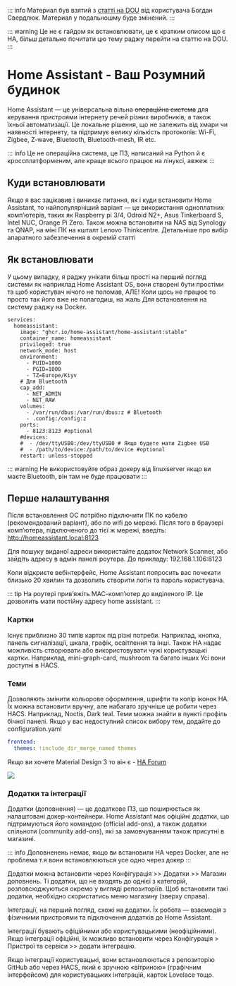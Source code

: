 <Banner
  text="Home Assistant"
  image="/pages/selfhost/ha.png"
  blur="5px"
/>

::: info
Материал був взятий з [статті на DOU](https://dou.ua/forums/topic/38947/) від користувача Богдан Свердлюк.
Материал у подальношму буде змінений.
:::

::: warning
Це не є гайдом як встановлювати, це є кратким описом що є HA, більш детально почитати цю тему раджу перейти на статтю на DOU.
:::

# Home Assistant - Ваш Розумний будинок

Home Assistant — це універсальна вільна ~~операційна система~~ для керування пристроями інтернету речей різних виробників, а також їхньої автоматизації. Це локальне рішення, що не залежить від хмари чи наявності інтернету, та підтримує велику кількість протоколів: Wi-Fi, Zigbee, Z-wave, Bluetooth, Bluetooth-mesh, IR etc.

::: info
Це не операційна система, це ПЗ, написаний на Python й є кроссплатформеним, але краще всього працює на лінуксі, авжеж
:::

## Куди встановлювати

Якщо я вас зацікавив і виникає питання, як і куди встановити Home Assistant, то найпопулярніший варіант — це використання одноплатних комп’ютерів, таких як Raspberry pi 3/4, Odroid N2+, Asus Tinkerboard S, Intel NUC, Orange Pi Zero. Також можна встановити на NAS від Synology та QNAP, на міні ПК на кшталт Lenovo Thinkcentre. Детальніше про вибір апаратного забезпечення в окремій статті

## Як встановлювати

У цьому випадку, я раджу унікати більш прості на перший погляд системи як наприклад Home Assistant OS, вони створені бути простіми та щоб користувач нічого не поломав, АЛЕ! Коли щось не працює то просто так його вже не полагодиш, на жаль
Для встановлення на систему раджу на Docker.


``` docker
services:
  homeassistant:
    image: "ghcr.io/home-assistant/home-assistant:stable"
    container_name: homeassistant
    privileged: true
    network_mode: host
    environment:
      - PUID=1000
      - PGID=1000
      - TZ=Europe/Kiyv
    # Для Bluetooth
    cap_add:
      - NET_ADMIN
      - NET_RAW
    volumes:
      - /var/run/dbus:/var/run/dbus:z # Bluetooth
      - .config:/config:z
    ports:
      - 8123:8123 #optional
    #devices:
    #  - /dev/ttyUSB0:/dev/ttyUSB0 # Якщо будете мати Zigbee USB
    #  - /path/to/device:/path/to/device #optional
    restart: unless-stopped
```

::: warning
Не використовуйте образ докеру від linuxserver якщо ви маєте Bluetooth, він там не буде працювати 
:::

## Перше налаштування

Після встановлення ОС потрібно підключити ПК по кабелю (рекомендований варіант), або по wifi до мережі. Після того в браузері комп’ютера, підключеного до тієї ж мережі, введіть: http://homeassistant.local:8123

Для пошуку виданої адреси використайте додаток Network Scanner, або зайдіть адресу в адмін панелі роутера. До прикладу: 192.168.1.106:8123

Коли відкриєте вебінтерфейс, Home Assistant попросить вас почекати близько 20 хвилин та дозволить створити логін та пароль користувача.

::: tip
На роутері прив’яжіть МАС-комп’ютер до виділеного IP. Це дозволить мати постійну адресу home assistant.
:::

### Картки

Існує приблизно 30 типів карток під різні потреби. Наприклад, кнопка, панель сигналізації, шкала, графік, освітлення та інші. Також HA надає можливість створювати або використовувати чужі користувацькі картки. Наприклад, mini-graph-card, mushroom та багато інших Усі вони доступні в HACS.

### Теми

Дозволяють змінити кольорове оформлення, шрифти та колір іконок HA. Їх можна встановити вручну, але набагато зручніше це робити через HACS. Наприклад, Noctis, Dark teal. Теми можна знайти в пункті профіль бічної панелі. Якщо у вас недоступний список вибору тем, додайте до configuration.yaml

``` yaml
frontend:
  themes: !include_dir_merge_named themes
```

Якщо ви хочете Material Design 3 то він є - [HA Forum](https://community.home-assistant.io/t/material-you-theme-a-fully-featured-implementation-of-material-design-3-for-home-assistant/623242)

<img src="https://community-assets.home-assistant.io/optimized/4X/3/b/6/3b647c4efcb4b1a21248be7e27aa0432a1082f28_2_690x350.jpeg">

### Додатки та інтеграції

Додатки (доповнення) — це додаткове ПЗ, що поширюється як налаштовані докер-контейнери. Home Assistant має офіційні додатки, що підтримуються його командою (official add-ons), а також додатки спільноти (community add-ons), які за замовчуванням також присутні в магазині.

::: info
Доповненень немає, якщо ви встановили HA через Docker, але не проблема т.я вони встановлюються усе одно через докер
:::

Додатки можна встановити через Конфігурація >> Додатки >> Магазин доповнень.
Ті додатки, що не входять до однієї з категорій, розповсюджуються окремо у вигляді репозиторіїв. Щоб встановити такі додатки, необхідно скористатись меню магазину (зверху справа).

Інтеграції, на перший погляд, схожі на додатки. Їх робота — взаємодія з фізичними пристроями та підключення додатків до Home Assistant.

Інтеграції бувають офіційними або користувацькими (неофіційними). Якщо інтеграції офіційні, їх можливо встановити через Конфігурація > Пристрої та сервіси >> додати інтеграцію.

Якщо інтеграції користувацькі, вони встановлюються з репозиторію GitHub або через HACS, який є зручною «вітриною» (графічним інтерфейсом) для користувацьких інтеграцій, карток Lovelace тощо.
